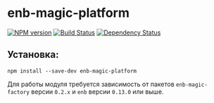 enb-magic-platform
==================

[![NPM version](http://img.shields.io/npm/v/enb-magic-platform.svg?style=flat)](http://www.npmjs.org/package/enb-magic-platform) [![Build Status](http://img.shields.io/travis/enb-bem/enb-magic-platform/master.svg?style=flat)](https://travis-ci.org/enb-bem/enb-magic-platform) [![Dependency Status](http://img.shields.io/david/enb-bem/enb-magic-platform.svg?style=flat)](https://david-dm.org/enb-bem/enb-magic-platform)


Установка:
----------

```
npm install --save-dev enb-magic-platform
```

Для работы модуля требуется зависимость от пакетов `enb-magic-factory` версии `0.2.x` и `enb` версии `0.13.0` или выше.
